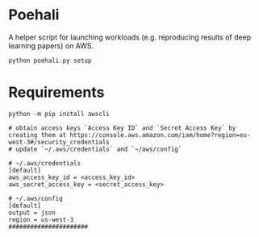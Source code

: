 # Poehali
A helper script for launching workloads (e.g. reproducing results of deep learning papers) on AWS.

```shell
python poehali.py setup
```

# Requirements
```
python -m pip install awscli

# obtain access keys `Access Key ID` and `Secret Access Key` by creating them at https://console.aws.amazon.com/iam/home?region=eu-west-3#/security_credentials
# update `~/.aws/credentials` and `~/aws/config`

# ~/.aws/credentials
[default]
aws_access_key_id = <access_key_id>
aws_secret_access_key = <secret_access_key>

# ~/.aws/config
[default]
output = json
region = us-west-3
######################
```

